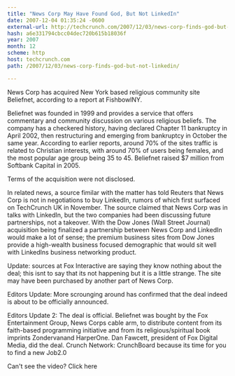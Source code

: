 ```yaml
---
title: "News Corp May Have Found God, But Not LinkedIn"
date: 2007-12-04 01:35:24 -0600
external-url: http://techcrunch.com/2007/12/03/news-corp-finds-god-but-not-linkedin/
hash: a6e331794cbcc04dec720b615b18036f
year: 2007
month: 12
scheme: http
host: techcrunch.com
path: /2007/12/03/news-corp-finds-god-but-not-linkedin/

---
```


News Corp has acquired New York based religious community site Beliefnet, according to a report at FishbowlNY.

Beliefnet was founded in 1999 and provides a service that offers commentary and community discussion on various religious beliefs. The company has a checkered history, having declared Chapter 11 bankruptcy in April 2002, then restructuring and emerging from bankruptcy in October the same year. According to earlier reports, around 70% of the sites traffic is related to Christian interests, with around 70% of users being females, and the most popular age group being 35 to 45. Beliefnet raised $7 million from Softbank Capital in 2005.

Terms of the acquisition were not disclosed.

In related news, a source fimilar with the matter has told Reuters that News Corp is not in negotiations to buy LinkedIn, rumors of which first surfaced on TechCrunch UK in November. The source claimed that News Corp was in talks with LinkedIn, but the two companies had been  discussing future partnerships, not a takeover. With the Dow Jones (Wall Street Journal) acquisition being finalized a partnership between News Corp and LinkedIn would make a lot of sense; the premium business sites from Dow Jones provide a high-wealth business focused demographic that would sit well with LinkedIns business networking product.

Update: sources at Fox Interactive are saying they know nothing about the deal; this isnt to say that its not happening but it is a little strange. The site may have been purchased by another part of News Corp.

Editors Update: More scrounging around has confirmed that the deal indeed is about to be officially announced.

Editors Update 2: The deal is official.  Beliefnet was bought by the Fox Entertainment Group, News Corps cable arm, to distribute content from its faith-based programming initiative and from its religious/spiritual book imprints Zondervanand HarperOne.  Dan Fawcett, president of Fox Digital Media, did the deal. 
Crunch Network:  CrunchBoard because its time for you to find a new Job2.0





  
     
      
      
      
    
    
      

    
  
  Can't see the video? Click here
